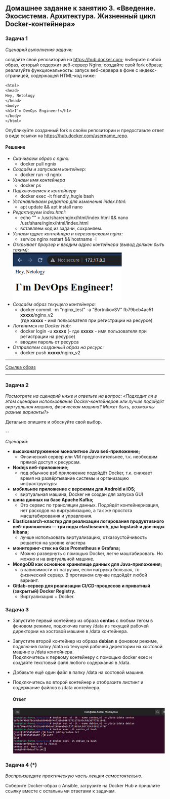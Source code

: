## Домашнее задание к занятию 3. «Введение. Экосистема. Архитектура. Жизненный цикл Docker-контейнера»

### **Задача 1**

*Сценарий выполнения задачи:*

создайте свой репозиторий на https://hub.docker.com;
выберите любой образ, который содержит веб-сервер Nginx;
создайте свой fork образа;
реализуйте функциональность: запуск веб-сервера в фоне с индекс-страницей, содержащей HTML-код ниже:
```
<html>
<head>
Hey, Netology
</head>
<body>
<h1>I’m DevOps Engineer!</h1>
</body>
</html>
```
Опубликуйте созданный fork в своём репозитории и предоставьте ответ в виде ссылки на https://hub.docker.com/username_repo.  

#### **Решение**
* *Cкачиваем образ с nginx:*
    * docker pull ngnix
* *Создаём и запускаем контейнер:*
    * docker run -d ngnix
* *Узнаем имя контейнера*
    * docker ps
* *Подключаемся к контейнеру*
    * docker exec -it friendly_hugle bash 
* *Устанавливаем редактор для изменения index.html:*
    * apt update && apt install nano
* *Редактируем index.html:*
    * echo "" > /usr/share/nginx/html/index.html && nano /usr/share/nginx/html/index.html
    * вставляем код из задачи, сохраняем. 
* *Узнаем адрес контейнера и перезапускаем nginx:*
    * service nginx restart && hostname -I 
* *Открывает браузер и вводим адрес контейнера (вывод должен быть таким):*   
    ![Результат](https://github.com/Rain-m-a-n/devops-netology/raw/master/Виртуализация/Home_Work_(5.3)/pics/nginx.png)
* *Создаём образ текущего контейнера:*
    * docker commit -m "nginx_test" -a "BortnikovSV" fb79bcb4ac51 **xxxxx**/nginx_v2  
    (где **ххххх** - имя пользователя при регистрации на ресурсе)
* *Логинимся на Docker Hub:*
    * docker login -u **xxxxx**   (- где **ххххх** - имя пользователя при регистрации на ресурсе)  
    * вводим пароль от ресурса
* *Отправляем созданный образ на ресурс:*
    * docker push **ххххх**/nginx_v2  
---
[Ссылка образ](https://hub.docker.com/repository/docker/bsv27/nginx_v2/general)

---

### **Задача 2**
*Посмотрите на сценарий ниже и ответьте на вопрос: «Подходит ли в этом сценарии использование Docker-контейнеров или лучше подойдёт виртуальная машина, физическая машина? Может быть, возможны разные варианты?»*

Детально опишите и обоснуйте свой выбор.

--

*Сценарий:*

* **высоконагруженное монолитное Java веб-приложение;**
    * Физический сервер или VM предпочтительнее, т.к. необходим прямой доступ к ресурсам.
* **Nodejs веб-приложение;**
    * под обычное вэб приложение подойдёт Docker, т.к. снижает время на развёртывание системы и организацию инфраструктуры
* **мобильное приложение c версиями для Android и iOS;**
    * виртуальная машина, Docker не создан для запуска GUI
* **шина данных на базе Apache Kafka;**
    * Это сервис по трансляции данных. Подойдёт контейнеризация, нет расходов на виртуализацию, а так же простота масштабирования и управления.
* **Elasticsearch-кластер для реализации логирования продуктивного веб-приложения — три ноды elasticsearch, два logstash и две ноды kibana;**
    * лучше использовать виртуализацию, отказоустойчивость решается на уровне кластера
* **мониторинг-стек на базе Prometheus и Grafana;**
    * Можно развернуть с помощью Docker, легче маштабировать. Но можно и на виртуальной машине. 
* **MongoDB как основное хранилище данных для Java-приложения;**
    * в зависимости от нагрузки, если нагрузка большая, то физический сервер. В противном случае подойдёт любой вариант. 
* **Gitlab-сервер для реализации CI/CD-процессов и приватный (закрытый) Docker Registry.**
    * Виртуализация + Docker. 

### **Задача 3**
* Запустите первый контейнер из образа **centos** c любым тегом в фоновом режиме, подключив папку /data из текущей рабочей директории на хостовой машине в /data контейнера.  
* Запустите второй контейнер из образа **debian** в фоновом режиме, подключив папку /data из текущей рабочей директории на хостовой машине в /data контейнера.  
Подключитесь к первому контейнеру с помощью docker exec и создайте текстовый файл любого содержания в /data.
* Добавьте ещё один файл в папку /data на хостовой машине.  
* Подключитесь во второй контейнер и отобразите листинг и содержание файлов в /data контейнера.  

  #### **Ответ**
  ![Результат](https://github.com/Rain-m-a-n/devops-netology/raw/master/Виртуализация/Home_Work_(5.3)/pics/answer.png)
### **Задача 4 (*)**
*Воспроизведите практическую часть лекции самостоятельно.*

Соберите Docker-образ с Ansible, загрузите на Docker Hub и пришлите ссылку вместе с остальными ответами к задачам.

